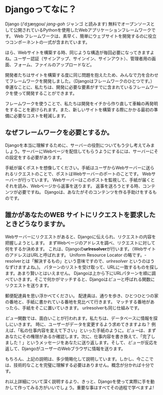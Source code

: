 # Djangoってなに？

Django (/ˈdʒæŋɡoʊ/ *jang-goh* ジャンゴ と読みます) 無料でオープンソースとして公開されているPythonを使用したWebアプリケーションフレームワークです。 Web フレームワークは、素早く、簡単にウェブサイトを開発するのに役立つコンポーネントの一式が含まれています。

ほら、Webサイトを構築する時、同じような構造が毎回必要になってきますよね。ユーザー認証（サインアップ、サインイン、サインアウト）、管理者用の画面、フォーム、ファイルのアップロードなど。

開発者たちはサイトを構築する度に同じ問題を抱えたため、みんなで力を合わせてフレームワークを開発しました。（Djangoはフレームワークのひとつです。）幸運なことに、私たちは、開発に必要な要素がすでに含まれているフレームワークを使って開発することができます。

フレームワークを使うことで、私たちは開発をイチから作り直して車輪の再発明をすることを避けられます。また、新しいサイトを構築する際にかかる最初の準備に必要なコストを軽減します。

## なぜフレームワークを必要とするか。

Djangoを本当に理解するために、サーバーの役割についてもう少し考えてみましょう。サーバーにWebページを配信してもらうようにするには、サーバーにその設定をする必要があります。

手紙が届くポストを想像してください。手紙はユーザからWebサーバーに送られるリクエストのことで、ポストはWebサーバーのポートのことです。 Webサーバーが行っています。 Webサーバーはこのポストを監視して、手紙が届くとそれを読み、Webページから返事を送ります。 返事を送ろうとする時、コンテンツが必要ですね。 Djangoは、あなたがそのコンテンツを作る手助けをするものです。

## 誰かがあなたのWEB サイトにリクエストを要求したときどうなりますか。

Webサーバーにリクエストがあると、Djangoに伝えられ、リクエストの内容を把握しようとします。 まずWebページのアドレスを調べ、リクエストに対して何をするか決めます。 これは、Djangoの**urlresolver**が行います。（WebサイトのアドレスはURLと呼ばれます。 Uniform Resource Locator の略です。-resolverとは「解決するもの」という意味ですので、*urlresolver* というのはうなずけますよね。)。 パターンのリストを受け取って、URLに一致するものを探します。あまり賢いとはいえません。 Djangoは上から下にURLパターンを順に調べていきます。そこで何かがマッチすると、Djangoは*ビュー*と呼ばれる関数にリクエストを送ります。

郵便配達員を思い浮かべてください。 配達員は、通りを歩き、ひとつひとつの家の番地と、手紙に書かれている番地を見比べて行きます。 マッチする番地があったら、手紙をそこに置いていきます。 urlresolverも同じ仕組みです。

*ビュー*関数では、面白いことが行われます。私たちは、データベースに情報を探しにいきます。 時に、ユーザーがデータを変更するよう求めてきますよね？ 例えば、「私の仕事内容を変えて下さい」といった手紙のように。*ビュー*は、まずあなたにその権限があるか確認します。次に、仕事内容を書き換えて、「完了しました！」というメッセージをあなたに送り返します。そして、*ビュー*が反応を返して、DjangoがユーザーのWebブラウザに情報を送ります。

もちろん、上記の説明は、多少簡略化して説明しています。しかし、今ここでは、技術的なことを完璧に理解する必要はありません。概念が分かれば十分です。

れ以上詳細について深く説明するより、きっと、Djangoを使って実際に手を動かして作ってみる方がいいでしょう。重要な事はすべてその過程で学べますよ!